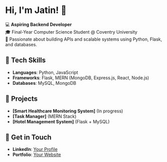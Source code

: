 # Hi, I'm Jatin! 👋
💻 **Aspiring Backend Developer**  
🎓 Final-Year Computer Science Student @ Coventry University  
🚀 Passionate about building APIs and scalable systems using Python, Flask, and databases.

## 🔧 Tech Skills
- **Languages**: Python, JavaScript
- **Frameworks**: Flask, MERN (MongoDB, Express.js, React, Node.js)
- **Databases**: MySQL, MongoDB

## 📂 Projects
- **[Smart Healthcare Monitoring System]** (In progress)
- **[Task Manager]** (MERN Stack)
- **[Hotel Management System]** (Flask + MySQL)

## 🌟 Get in Touch
- **LinkedIn**: [Your Profile](https://www.linkedin.com/in/jating378/)
- **Portfolio**: [Your Website](https://jating378.github.io/my-portfolio/)
